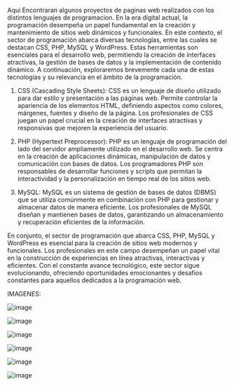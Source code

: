 Aqui Encontraran algunos proyectos de paginas web realizados con los distintos lenguajes de programacion.
En la era digital actual, la programación desempeña un papel fundamental en la creación y mantenimiento de sitios web dinámicos y funcionales. En este contexto, el sector de programación abarca diversas tecnologías, entre las cuales se destacan CSS, PHP, MySQL y WordPress. Estas herramientas son esenciales para el desarrollo web, permitiendo la creación de interfaces atractivas, la gestión de bases de datos y la implementación de contenido dinámico. A continuación, exploraremos brevemente cada una de estas tecnologías y su relevancia en el ámbito de la programación.

1. CSS (Cascading Style Sheets):
CSS es un lenguaje de diseño utilizado para dar estilo y presentación a las páginas web. Permite controlar la apariencia de los elementos HTML, definiendo aspectos como colores, márgenes, fuentes y diseño de la página. Los profesionales de CSS juegan un papel crucial en la creación de interfaces atractivas y responsivas que mejoren la experiencia del usuario.

2. PHP (Hypertext Preprocessor):
PHP es un lenguaje de programación del lado del servidor ampliamente utilizado en el desarrollo web. Se centra en la creación de aplicaciones dinámicas, manipulación de datos y comunicación con bases de datos. Los programadores PHP son responsables de desarrollar funciones y scripts que permitan la interactividad y la personalización en tiempo real de los sitios web.

3. MySQL:
MySQL es un sistema de gestión de bases de datos (DBMS) que se utiliza comúnmente en combinación con PHP para gestionar y almacenar datos de manera eficiente.
Los profesionales de MySQL diseñan y mantienen bases de datos, garantizando un almacenamiento y recuperación eficientes de la información.


En conjunto, el sector de programación que abarca CSS, PHP, MySQL y WordPress es esencial para la creación de sitios web modernos y funcionales. Los profesionales en este campo desempeñan un papel vital en la construcción de experiencias en línea atractivas, interactivas y eficientes. Con el constante avance tecnológico, este sector sigue evolucionando, ofreciendo oportunidades emocionantes y desafíos constantes para aquellos dedicados a la programación web.


IMAGENES:

![image](https://github.com/bochita08/Programacion-paginas-web/assets/127541271/69a2823f-e36e-441b-8751-a9ada5d40cb8)

![image](https://github.com/bochita08/Programacion-paginas-web/assets/127541271/064bbd46-a05e-4f3c-b7ef-3857f84440fe)

![image](https://github.com/bochita08/Programacion-paginas-web/assets/127541271/457e7d4f-d659-460e-b307-49590c4b59b0)

![image](https://github.com/bochita08/Programacion-paginas-web/assets/127541271/3d40ba6a-0d5a-4ece-be09-4e383d9c7b57)

![image](https://github.com/bochita08/Programacion-paginas-web/assets/127541271/d73c1fc8-c0e2-4f15-a4c6-e28c9fcb9eb6)

![image](https://github.com/bochita08/Programacion-paginas-web/assets/127541271/16e56476-8ffe-4372-930d-3fed70cfe2b5)











